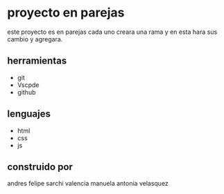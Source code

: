 # proyecto en parejas
este proyecto es en parejas cada uno creara una rama y en esta hara sus cambio y agregara.
## herramientas
 * git
 * Vscpde
 * github

## lenguajes
* html
* css 
* js 

## construido por 
andres felipe sarchi valencia 
manuela antonia velasquez